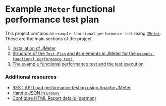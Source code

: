 # Example `JMeter` functional performance test plan

This project contains an `example functional performance test` using [`JMeter`](https://jmeter.apache.org/).
These are the main sections of the project.

1. [Installation of JMeter](/documentation/01-installation.md)
2. [Structure of the `Test Plan` and its elements in JMeter for the `example functional performance test`.](/documentation/02-basic-structure-of-JMeter.md)
3. [The example functional performance test and the test execution](/documentation/03-functional-performance-test-example.md)

### Additional resources

* [REST API Load performance testing using Apache JMeter](https://medium.com/javarevisited/rest-api-load-performance-testing-using-apache-jmeter-63605572e862)
* [Handle JSON in `Groovy`](https://docs.groovy-lang.org/next/html/gapi/groovy/json/JsonSlurper.html)
* [Configure HTML Report details (german)](https://www.proficom.de/blog/lasttestauswertung-html-report-und-custom-graphs-in-jmeter/)
